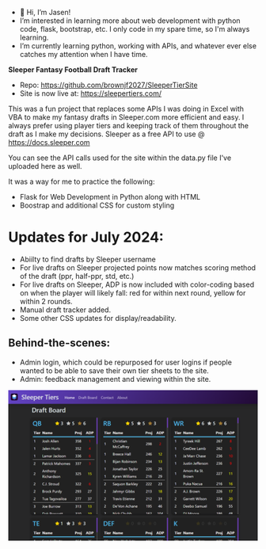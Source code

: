 - 👋 Hi, I’m Jasen!
- I’m interested in learning more about web development with python code, flask, bootstrap, etc. I only code in my spare time, so I'm always learning.
- I’m currently learning python, working with APIs, and whatever ever else catches my attention when I have time. 

**Sleeper Fantasy Football Draft Tracker** 
- Repo: https://github.com/brownjf2027/SleeperTierSite
- Site is now live at: https://sleepertiers.com/

This was a fun project that replaces some APIs I was doing in Excel with VBA to make my fantasy drafts in Sleeper.com more efficient and easy. I always prefer using player tiers and keeping track of them throughout the draft as I make my decisions. Sleeper as a free API to use @ https://docs.sleeper.com 

You can see the API calls used for the site within the data.py file I've uploaded here as well. 

It was a way for me to practice the following:
- Flask for Web Development in Python along with HTML
- Boostrap and additional CSS for custom styling

# Updates for July 2024:
- Abiilty to find drafts by Sleeper username
- For live drafts on Sleeper projected points now matches scoring method of the draft (ppr, half-ppr, std, etc.)
- For live drafts on Sleeper, ADP is now included with color-coding based on when the player will likely fall: red for within next round, yellow for within 2 rounds.
- Manual draft tracker added.
- Some other CSS updates for display/readability.

## Behind-the-scenes:
- Admin login, which could be repurposed for user logins if people wanted to be able to save their own tier sheets to the site.
- Admin: feedback management and viewing within the site.

![example](https://github.com/brownjf2027/SleeperTierSite/blob/master/static/images/example.png)

<!---
brownjf2027/brownjf2027 is a ✨ special ✨ repository because its `README.md` (this file) appears on your GitHub profile.
You can click the Preview link to take a look at your changes.
--->

